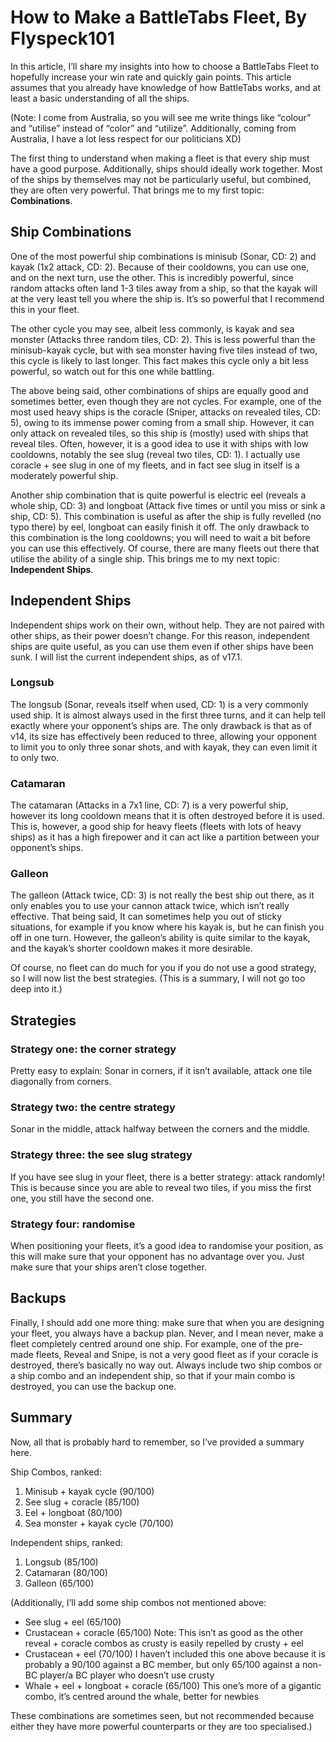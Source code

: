 # How to Make a BattleTabs Fleet, By Flyspeck101 

In this article, I’ll share my insights into how to choose a BattleTabs Fleet to hopefully increase your win rate and quickly gain points. This article assumes that you already have knowledge of how BattleTabs works, and at least a basic understanding of all the ships. 

(Note: I come from Australia, so you will see me write things like “colour” and “utilise” instead of “color” and “utilize”. Additionally, coming from Australia, I have a lot less respect for our politicians XD) 

The first thing to understand when making a fleet is that every ship must have a good purpose. Additionally, ships should ideally work together. Most of the ships by themselves may not be particularly useful, but combined, they are often very powerful. That brings me to my first topic: **Combinations**. 


## Ship Combinations 

One of the most powerful ship combinations is minisub (Sonar, CD: 2) and kayak (1x2 attack, CD: 2). Because of their cooldowns, you can use one, and on the next turn, use the other. This is incredibly powerful, since random attacks often land 1-3 tiles away from a ship, so that the kayak will at the very least tell you where the ship is. It’s so powerful that I recommend this in your fleet. 

The other cycle you may see, albeit less commonly, is kayak and sea monster (Attacks three random tiles, CD: 2). This is less powerful than the minisub-kayak cycle, but with sea monster having five tiles instead of two, this cycle is likely to last longer. This fact makes this cycle only a bit less powerful, so watch out for this one while battling. 

The above being said, other combinations of ships are equally good and sometimes better, even though they are not cycles. For example, one of the most used heavy ships is the coracle (Sniper, attacks on revealed tiles, CD: 5), owing to its immense power coming from a small ship. However, it can only attack on revealed tiles, so this ship is (mostly) used with ships that reveal tiles. Often, however, it is a good idea to use it with ships with low cooldowns, notably the see slug (reveal two tiles, CD: 1). I actually use coracle + see slug in one of my fleets, and in fact see slug in itself is a moderately powerful ship. 

Another ship combination that is quite powerful is electric eel (reveals a whole ship, CD: 3) and longboat (Attack five times or until you miss or sink a ship, CD: 5). This combination is useful as after the ship is fully revelled (no typo there) by eel, longboat can easily finish it off. The only drawback to this combination is the long cooldowns; you will need to wait a bit before you can use this effectively. Of course, there are many fleets out there that utilise the ability of a single ship. This brings me to my next topic: **Independent Ships**. 


## Independent Ships 

Independent ships work on their own, without help. They are not paired with other ships, as their power doesn’t change. For this reason, independent ships are quite useful, as you can use them even if other ships have been sunk. I will list the current independent ships, as of v17.1. 

### Longsub 
The longsub (Sonar, reveals itself when used, CD: 1) is a very commonly used ship. It is almost always used in the first three turns, and it can help tell exactly where your opponent’s ships are. The only drawback is that as of v14, its size has effectively been reduced to three, allowing your opponent to limit you to only three sonar shots, and with kayak, they can even limit it to only two. 

### Catamaran 
The catamaran (Attacks in a 7x1 line, CD: 7) is a very powerful ship, however its long cooldown means that it is often destroyed before it is used. This is, however, a good ship for heavy fleets (fleets with lots of heavy ships) as it has a high firepower and it can act like a partition between your opponent’s ships. 

### Galleon 
The galleon (Attack twice, CD: 3) is not really the best ship out there, as it only enables you to use your cannon attack twice, which isn’t really effective. That being said, It can sometimes help you out of sticky situations, for example if you know where his kayak is, but he can finish you off in one turn. However, the galleon’s ability is quite similar to the kayak, and the kayak’s shorter cooldown makes it more desirable. 

Of course, no fleet can do much for you if you do not use a good strategy, so I will now list the best strategies. (This is a summary, I will not go too deep into it.) 


## Strategies 

### Strategy one: the corner strategy 
Pretty easy to explain: Sonar in corners, if it isn’t available, attack one tile diagonally from corners. 

### Strategy two: the centre strategy 
Sonar in the middle, attack halfway between the corners and the middle. 

### Strategy three: the see slug strategy 
If you have see slug in your fleet, there is a better strategy: attack randomly! This is because since you are able to reveal two tiles, if you miss the first one, you still have the second one. 

### Strategy four: randomise 
When positioning your fleets, it’s a good idea to randomise your position, as this will make sure that your opponent has no advantage over you. Just make sure that your ships aren’t close together. 


## Backups 
Finally, I should add one more thing: make sure that when you are designing your fleet, you always have a backup plan. Never, and I mean never, make a fleet completely centred around one ship. For example, one of the pre-made fleets, Reveal and Snipe, is not a very good fleet as if your coracle is destroyed, there’s basically no way out. Always include two ship combos or a ship combo and an independent ship, so that if your main combo is destroyed, you can use the backup one. 


## Summary 
Now, all that is probably hard to remember, so I’ve provided a summary here. 

Ship Combos, ranked: 
1. Minisub + kayak cycle (90/100) 
2. See slug + coracle (85/100) 
3. Eel + longboat (80/100) 
4. Sea monster + kayak cycle (70/100) 

Independent ships, ranked: 
1. Longsub (85/100) 
2. Catamaran (80/100) 
3. Galleon (65/100) 

(Additionally, I’ll add some ship combos not mentioned above: 
- See slug +  eel (65/100) 
- Crustacean + coracle (65/100) Note: This isn’t as good as the other reveal + coracle combos as crusty is easily repelled by crusty + eel 
- Crustacean + eel (70/100) I haven’t included this one above because it is probably a 90/100 against a BC member, but only 65/100 against a non-BC player/a BC player who doesn’t use crusty 
- Whale + eel +  longboat + coracle (65/100) This one’s more of a gigantic combo, it’s centred around the whale, better for newbies 

These combinations are sometimes seen, but not recommended because either they have more powerful counterparts or they are too specialised.) 
